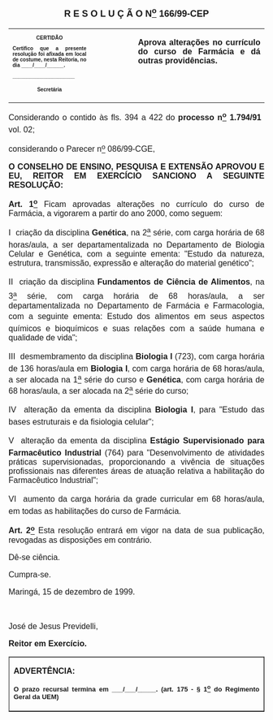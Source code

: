 <BODY>

<B><FONT FACE="Arial" SIZE=4><P ALIGN="CENTER"></P>
<P ALIGN="CENTER">R E S O L U &Ccedil; &Atilde; O  N<U><SUP>o</U></SUP> 166/99-CEP</P>
</B></FONT><FONT FACE="Arial"><P ALIGN="JUSTIFY"></P></FONT>
<TABLE CELLSPACING=0 BORDER=0 CELLPADDING=7 WIDTH=621>
<TR><TD WIDTH="32%" VALIGN="TOP">
<B><FONT FACE="Arial" SIZE=1><P ALIGN="CENTER">CERTID&Atilde;O</P>
<P ALIGN="JUSTIFY">   Certifico que a presente resolu&ccedil;&atilde;o foi afixada em local de costume, nesta Reitoria, no dia ____/____/______.</P>
<P ALIGN="JUSTIFY"></P>
<P ALIGN="JUSTIFY">______________________</P>
<P ALIGN="CENTER">Secret&aacute;ria</B></FONT></TD>
<TD WIDTH="17%" VALIGN="TOP">&nbsp;</TD>
<TD WIDTH="52%" VALIGN="TOP">
<B><FONT FACE="Arial" SIZE=3><P ALIGN="JUSTIFY">Aprova altera&ccedil;&otilde;es no curr&iacute;culo do curso de Farm&aacute;cia e d&aacute; outras provid&ecirc;ncias.</B></FONT></TD>
</TR>
</TABLE>

<FONT FACE="Arial" SIZE=3><P ALIGN="JUSTIFY"></P>
<P ALIGN="JUSTIFY">&#9;Considerando o contido &agrave;s fls. 394 a 422 do <B>processo n<U><SUP>o</U></SUP> 1.794/91</B>  vol. 02;</P>
<P ALIGN="JUSTIFY">&#9;considerando o Parecer n<U><SUP>o</U></SUP> 086/99-CGE,</P>
<P ALIGN="JUSTIFY"></P>
<B><P ALIGN="JUSTIFY">O CONSELHO DE ENSINO, PESQUISA E EXTENS&Atilde;O APROVOU E EU, REITOR EM EXERC&Iacute;CIO SANCIONO A SEGUINTE RESOLU&Ccedil;&Atilde;O:</P>
</B><P ALIGN="JUSTIFY"></P>
<P ALIGN="JUSTIFY">&#9;<B>Art. 1<U><SUP>o</B></U></SUP> Ficam aprovadas altera&ccedil;&otilde;es no curr&iacute;culo do curso de Farm&aacute;cia, a vigorarem a partir do ano 2000, como seguem:</P>
<P ALIGN="JUSTIFY">I  cria&ccedil;&atilde;o da disciplina <B>Gen&eacute;tica</B>, na 2<U><SUP>a</U></SUP> s&eacute;rie, com carga hor&aacute;ria de 68 horas/aula, a ser departamentalizada no Departamento de Biologia Celular e Gen&eacute;tica, com a seguinte ementa: &quot;Estudo da natureza, estrutura, transmiss&atilde;o, express&atilde;o e altera&ccedil;&atilde;o do material gen&eacute;tico&quot;;</P>
<P ALIGN="JUSTIFY">II  cria&ccedil;&atilde;o da disciplina <B>Fundamentos de Ci&ecirc;ncia de Alimentos</B>, na 3<U><SUP>a</U></SUP> s&eacute;rie, com carga hor&aacute;ria de 68 horas/aula, a ser departamentalizada no Departamento de Farm&aacute;cia e Farmacologia, com a seguinte ementa: Estudo dos alimentos em seus aspectos qu&iacute;micos e bioqu&iacute;micos e suas rela&ccedil;&otilde;es com a sa&uacute;de humana e qualidade de vida&quot;;</P>
<P ALIGN="JUSTIFY">III  desmembramento da disciplina <B>Biologia I</B> (723), com carga hor&aacute;ria de 136 horas/aula em <B>Biologia I</B>, com carga hor&aacute;ria de 68 horas/aula, a ser alocada na 1<U><SUP>a</U></SUP> s&eacute;rie do curso e <B>Gen&eacute;tica</B>, com carga hor&aacute;ria de 68 horas/aula, a ser alocada na 2<U><SUP>a</U></SUP> s&eacute;rie do curso;</P>
<P ALIGN="JUSTIFY">IV  altera&ccedil;&atilde;o da ementa da disciplina <B>Biologia I</B>, para &quot;Estudo das bases estruturais e da fisiologia celular&quot;; </P>
<P ALIGN="JUSTIFY">V  altera&ccedil;&atilde;o da ementa da disciplina <B>Est&aacute;gio Supervisionado para Farmac&ecirc;utico Industrial</B> (764) para &quot;Desenvolvimento de atividades pr&aacute;ticas supervisionadas, proporcionando a viv&ecirc;ncia de situa&ccedil;&otilde;es profissionais nas diferentes &aacute;reas de atua&ccedil;&atilde;o relativa a habilita&ccedil;&atilde;o do Farmac&ecirc;utico Industrial&quot;;</P>
<P ALIGN="JUSTIFY">VI  aumento da carga hor&aacute;ria da grade curricular em 68 horas/aula, em todas as habilita&ccedil;&otilde;es do curso de Farm&aacute;cia.</P>
<P ALIGN="JUSTIFY">&#9;<B>Art. 2<U><SUP>o</B></U></SUP> Esta resolu&ccedil;&atilde;o entrar&aacute; em vigor na data de sua publica&ccedil;&atilde;o, revogadas as disposi&ccedil;&otilde;es em contr&aacute;rio.</P>
<P ALIGN="JUSTIFY">&#9;D&ecirc;-se ci&ecirc;ncia.</P>
<P ALIGN="JUSTIFY">&#9;Cumpra-se.</P>
<P ALIGN="JUSTIFY">Maring&aacute;, 15 de dezembro de 1999.</P>
<P ALIGN="JUSTIFY"></P>
<P ALIGN="JUSTIFY">&nbsp;</P>
<P ALIGN="JUSTIFY">Jos&eacute; de Jesus Previdelli,</P>
<B><P ALIGN="JUSTIFY">Reitor em Exerc&iacute;cio.</P></B></FONT>
<TABLE BORDER CELLSPACING=1 CELLPADDING=4 WIDTH=212>
<TR><TD VALIGN="TOP">
<B><FONT FACE="Arial"><P ALIGN="JUSTIFY">ADVERT&Ecirc;NCIA:</P>
</FONT><FONT FACE="Arial" SIZE=2><P ALIGN="JUSTIFY">O prazo recursal termina em ___/___/_____. (art. 175 - § 1<U><SUP>o</U></SUP> do Regimento Geral da UEM)</B></FONT></TD>
</TR>
</TABLE>

<FONT FACE="Arial"><P ALIGN="JUSTIFY"></P>
</FONT><FONT SIZE=2><P ALIGN="JUSTIFY">&nbsp;</P>
<P ALIGN="JUSTIFY">&nbsp;</P></FONT></BODY>
